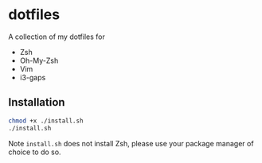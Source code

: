 # dotfiles

A collection of my dotfiles for

* Zsh 
* Oh-My-Zsh
* Vim
* i3-gaps

## Installation

```sh
chmod +x ./install.sh
./install.sh
```

Note `install.sh` does not install Zsh, please use your package manager of
choice to do so.
